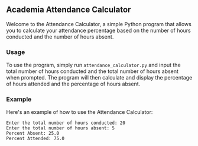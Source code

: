 ## Academia Attendance Calculator

Welcome to the Attendance Calculator, a simple Python program that allows you to calculate your attendance percentage based on the number of hours conducted and the number of hours absent. 

### Usage

To use the program, simply run `attendance_calculator.py` and input the total number of hours conducted and the total number of hours absent when prompted. The program will then calculate and display the percentage of hours attended and the percentage of hours absent.

### Example

Here's an example of how to use the Attendance Calculator:

```
Enter the total number of hours conducted: 20
Enter the total number of hours absent: 5
Percent Absent: 25.0
Percent Attended: 75.0
```


